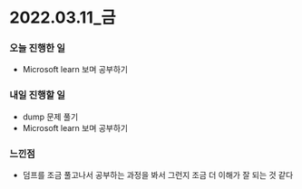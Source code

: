 # 2022.03.11\_금

### 오늘 진행한 일

- Microsoft learn 보며 공부하기

### 내일 진행할 일

- dump 문제 풀기
- Microsoft learn 보며 공부하기

### 느낀점

- 덤프를 조금 풀고나서 공부하는 과정을 봐서 그런지 조금 더 이해가 잘 되는 것 같다
